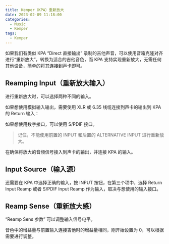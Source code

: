 ```yaml
---
title: Kemper（KPA）重新放大
date: 2023-02-09 11:18:00
categories:
  - Music
  - Kemper
tags:
  - Kemper
---
```


如果我们有类似 KPA “Direct 直接输出” 录制的吉他声音，可以使用音箱克隆对齐进行“重新放大”，转换为适合的吉他音色，而 KPA 支持实现重新放大，无需任何其他设备，简单的将其连接到声卡即可。

<!-- more -->

## Reamping Input（重新放大输入）

进行重新放大时，可以选择两种不同的输入。

如果想使用模拟输入输出，需要使用 XLR 或 6.35 线缆连接到声卡的输出到 KPA 的 Return 输入：

<hairy-image src="https://pic.imgdb.cn/item/63e4637e4757feff3398f65e.jpg" />

如果想使用数字接口，可以使用 S/PDIF 接口。

<hairy-image src="https://pic.imgdb.cn/item/63e463b54757feff33997826.jpg" />

> 记住，不能使用前置的 INPUT 和后置的 ALTERNATIVE INPUT 进行重新放大。

在确保将放大的音频信号接入到声卡的输出，并连接 KPA 的输入。

<hairy-image src="https://pic.imgdb.cn/item/63e4648d4757feff339b3bb8.jpg" />

## Input Source（输入源）

还需要在 KPA 中选择正确的输入，按 INPUT 按钮，在第三个项中，选择 Return Input Reamp 或者 S/PDIF Input Reamp 作为输入，取决与想使用的输入接口。

<hairy-image src="https://pic.imgdb.cn/item/63e464fa4757feff339c1b06.jpg" />

## Reamp Sense（重新放大感）

“Reamp Sens 参数” 可以调整输入信号电平。

<hairy-image src="https://pic.imgdb.cn/item/63e465b94757feff339d9ba0.jpg" />

音色中的增益量与前置输入连接吉他时的增益量相同，刚开始设置为 0，可以根据需要进行调整。
